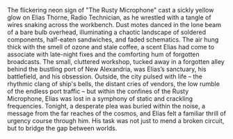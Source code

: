 The flickering neon sign of "The Rusty Microphone" cast a sickly yellow glow on Elias Thorne, Radio Technician, as he wrestled with a tangle of wires snaking across the workbench.  Dust motes danced in the lone beam of a bare bulb overhead, illuminating a chaotic landscape of soldered components, half-eaten sandwiches, and faded schematics.  The air hung thick with the smell of ozone and stale coffee, a scent Elias had come to associate with late-night fixes and the comforting hum of forgotten broadcasts.  The small, cluttered workshop, tucked away in a forgotten alley behind the bustling port of New Alexandria, was Elias’s sanctuary, his battlefield, and his obsession.  Outside, the city pulsed with life – the rhythmic clang of ship's bells, the distant cries of vendors, the low rumble of the endless port traffic – but within the confines of the Rusty Microphone, Elias was lost in a symphony of static and crackling frequencies.  Tonight, a desperate plea was buried within the noise, a message from the far reaches of the cosmos, and Elias felt a familiar thrill of urgency course through him.  His task was not just to mend a broken circuit, but to bridge the gap between worlds.
